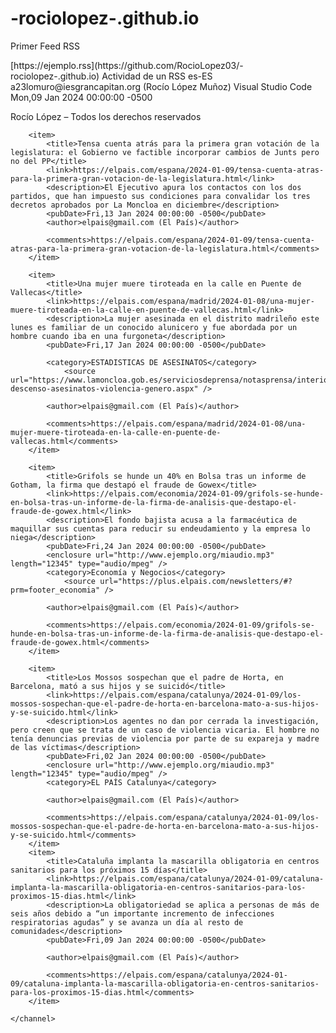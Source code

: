 # -rociolopez-.github.io
Primer Feed RSS
<?xml version="1.0" encoding="UTF-8"?>
<rss version="2.0">
    <channel>
        <title>Primer Feed RSS</title>
        <link>[https://ejemplo.rss](https://github.com/RocioLopez03/-rociolopez-.github.io)</link>
        <description>Actividad de un RSS</description>
        <language>es-ES</language>
        <webMaster>a23lomuro@iesgrancapitan.org (Rocío López Muñoz)</webMaster>
        <generator>Visual Studio Code</generator>
       <lastBuildDate>Mon,09 Jan 2024 00:00:00 -0500</lastBuildDate>

<copyright>Rocío López – Todos los derechos reservados</copyright>

        <item>
            <title>Tensa cuenta atrás para la primera gran votación de la legislatura: el Gobierno ve factible incorporar cambios de Junts pero no del PP</title>
            <link>https://elpais.com/espana/2024-01-09/tensa-cuenta-atras-para-la-primera-gran-votacion-de-la-legislatura.html</link>
            <description>El Ejecutivo apura los contactos con los dos partidos, que han impuesto sus condiciones para convalidar los tres decretos aprobados por La Moncloa en diciembre</description>
            <pubDate>Fri,13 Jan 2024 00:00:00 -0500</pubDate>
            <author>elpais@gmail.com (El País)</author>

            <comments>https://elpais.com/espana/2024-01-09/tensa-cuenta-atras-para-la-primera-gran-votacion-de-la-legislatura.html</comments>
        </item>

        <item>
            <title>Una mujer muere tiroteada en la calle en Puente de Vallecas</title>
            <link>https://elpais.com/espana/madrid/2024-01-08/una-mujer-muere-tiroteada-en-la-calle-en-puente-de-vallecas.html</link>
            <description>La mujer asesinada en el distrito madrileño este lunes es familiar de un conocido alunicero y fue abordada por un hombre cuando iba en una furgoneta</description>
            <pubDate>Fri,17 Jan 2024 00:00:00 -0500</pubDate>
            
            <category>ESTADISTICAS DE ASESINATOS</category>
                <source url="https://www.lamoncloa.gob.es/serviciosdeprensa/notasprensa/interior/Paginas/2023/241123-descenso-asesinatos-violencia-genero.aspx" />
            
            <author>elpais@gmail.com (El País)</author>

            <comments>https://elpais.com/espana/madrid/2024-01-08/una-mujer-muere-tiroteada-en-la-calle-en-puente-de-vallecas.html</comments>
        </item>

        <item>
            <title>Grifols se hunde un 40% en Bolsa tras un informe de Gotham, la firma que destapó el fraude de Gowex</title>
            <link>https://elpais.com/economia/2024-01-09/grifols-se-hunde-en-bolsa-tras-un-informe-de-la-firma-de-analisis-que-destapo-el-fraude-de-gowex.html</link>
            <description>El fondo bajista acusa a la farmacéutica de maquillar sus cuentas para reducir su endeudamiento y la empresa lo niega</description>
            <pubDate>Fri,24 Jan 2024 00:00:00 -0500</pubDate>
            <enclosure url="http://www.ejemplo.org/miaudio.mp3" length="12345" type="audio/mpeg" />
            <category>Economía y Negocios</category>
                <source url="https://plus.elpais.com/newsletters/#?prm=footer_economia" />
            
            <author>elpais@gmail.com (El País)</author>

            <comments>https://elpais.com/economia/2024-01-09/grifols-se-hunde-en-bolsa-tras-un-informe-de-la-firma-de-analisis-que-destapo-el-fraude-de-gowex.html</comments>
        </item>

        <item>
            <title>Los Mossos sospechan que el padre de Horta, en Barcelona, mató a sus hijos y se suicidó</title>
            <link>https://elpais.com/espana/catalunya/2024-01-09/los-mossos-sospechan-que-el-padre-de-horta-en-barcelona-mato-a-sus-hijos-y-se-suicido.html</link>
            <description>Los agentes no dan por cerrada la investigación, pero creen que se trata de un caso de violencia vicaria. El hombre no tenía denuncias previas de violencia por parte de su expareja y madre de las víctimas</description>
            <pubDate>Fri,02 Jan 2024 00:00:00 -0500</pubDate>
            <enclosure url="http://www.ejemplo.org/miaudio.mp3" length="12345" type="audio/mpeg" />
            <category>EL PAÍS Catalunya</category>

            <author>elpais@gmail.com (El País)</author>

            <comments>https://elpais.com/espana/catalunya/2024-01-09/los-mossos-sospechan-que-el-padre-de-horta-en-barcelona-mato-a-sus-hijos-y-se-suicido.html</comments>
        </item>
        <item>
            <title>Cataluña implanta la mascarilla obligatoria en centros sanitarios para los próximos 15 días</title>
            <link>https://elpais.com/espana/catalunya/2024-01-09/cataluna-implanta-la-mascarilla-obligatoria-en-centros-sanitarios-para-los-proximos-15-dias.html</link>
            <description>La obligatoriedad se aplica a personas de más de seis años debido a “un importante incremento de infecciones respiratorias agudas” y se avanza un día al resto de comunidades</description>
            <pubDate>Fri,09 Jan 2024 00:00:00 -0500</pubDate>

            <author>elpais@gmail.com (El País)</author>

            <comments>https://elpais.com/espana/catalunya/2024-01-09/cataluna-implanta-la-mascarilla-obligatoria-en-centros-sanitarios-para-los-proximos-15-dias.html</comments>
        </item>

    </channel>
</rss>
